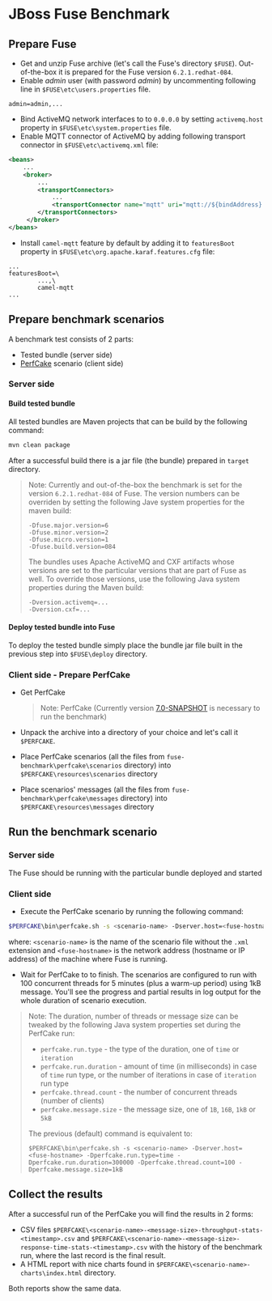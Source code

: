 # JBoss Fuse Benchmark

## Prepare Fuse
* Get and unzip Fuse archive (let's call the Fuse's directory `$FUSE`). Out-of-the-box it is prepared for the Fuse version `6.2.1.redhat-084`.
* Enable *admin* user (with password *admin*) by uncommenting following line in `$FUSE\etc\users.properties` file.
```
admin=admin,...
```
* Bind ActiveMQ network interfaces to to `0.0.0.0` by setting `activemq.host` property in `$FUSE\etc\system.properties` file.
* Enable MQTT connector of ActiveMQ by adding following transport connector in `$FUSE\etc\activemq.xml` file:
```xml
<beans>
    ...
    <broker>
        ...
        <transportConnectors>
            ...
            <transportConnector name="mqtt" uri="mqtt://${bindAddress}:1883"/>
        </transportConnectors>
     </broker>
</beans>
```
* Install `camel-mqtt` feature by default by adding it to `featuresBoot` property in `$FUSE\etc\org.apache.karaf.features.cfg` file:
```
...
featuresBoot=\
        ...,\
        camel-mqtt
...

```

## Prepare benchmark scenarios
A benchmark test consists of 2 parts:
* Tested bundle (server side)
* [PerfCake](http://www.perfcake.org) scenario (client side)

### Server side

#### Build tested bundle
All tested bundles are Maven projects that can be build by the following command:
```sh
mvn clean package
```
After a successful build there is a jar file (the bundle) prepared in `target` directory.

> Note: Currently and out-of-the-box the benchmark is set for the version `6.2.1.redhat-084` of Fuse. The version numbers can be overriden by setting the following Jave system properties for the maven build:
>```
> -Dfuse.major.version=6
> -Dfuse.minor.version=2
> -Dfuse.micro.version=1
> -Dfuse.build.version=084
>```
> The bundles uses Apache ActiveMQ and CXF artifacts whose versions are set to the particular versions that are part of Fuse as well.
> To override those versions, use the following Java system properties during the Maven build:
>```
>-Dversion.activemq=...
>-Dversion.cxf=...
>```

#### Deploy tested bundle into Fuse
To deploy the tested bundle simply place the bundle jar file built in the previous step into `$FUSE\deploy` directory.

### Client side - Prepare PerfCake
* Get PerfCake
   > Note: PerfCake (Currently version [7.0-SNAPSHOT](https://perfcake.ci.cloudbees.com/job/PerfCake-devel/lastBuild/artifact/perfcake/target/perfcake-7.0-SNAPSHOT-bin.zip) is necessary to run the benchmark)

* Unpack the archive into a directory of your choice and let's call it `$PERFCAKE`.

* Place PerfCake scenarios (all the files from `fuse-benchmark\perfcake\scenarios` directory) into `$PERFCAKE\resources\scenarios` directory

* Place scenarios' messages (all the files from `fuse-benchmark\perfcake\messages` directory) into `$PERFCAKE\resources\messages` directory

## Run the benchmark scenario

### Server side
The Fuse should be running with the particular bundle deployed and started

### Client side
* Execute the PerfCake scenario by running the following command:
```sh
$PERFCAKE\bin\perfcake.sh -s <scenario-name> -Dserver.host=<fuse-hostname>
```
where: `<scenario-name>` is the name of the scenario file without the `.xml` extension and `<fuse-hostname>` is the network address (hostname or IP address) of the machine where Fuse is running.
* Wait for PerfCake to to finish. The scenarios are configured to run with 100 concurrent threads for 5 minutes (plus a warm-up period) using 1kB message. You'll see the progress and partial results in log output for the whole duration of scenario execution.

>Note: The duration, number of threads or message size can be tweaked by the following Java system properties set during the PerfCake run:
>* `perfcake.run.type` - the type of the duration, one of `time` or `iteration`
>* `perfcake.run.duration` - amount of time (in milliseconds) in case of `time` run type, or the number of iterations in case of `iteration` run type
>* `perfcake.thread.count` - the number of concurrent threads (number of clients)
>* `perfcake.message.size` - the message size, one of `1B`, `16B`, `1kB` or `5kB`
>
>The previous (default) command is equivalent to:
>```
> $PERFCAKE\bin\perfcake.sh -s <scenario-name> -Dserver.host=<fuse-hostname> -Dperfcake.run.type=time -Dperfcake.run.duration=300000 -Dperfcake.thread.count=100 -Dperfcake.message.size=1kB
>```

## Collect the results
After a successful run of the PerfCake you will find the results in 2 forms:
* CSV files `$PERFCAKE\<scenario-name>-<message-size>-throughput-stats-<timestamp>.csv` and `$PERFCAKE\<scenario-name>-<message-size>-response-time-stats-<timestamp>.csv` with the history of the benchmark run, where the last record is the final result.
* A HTML report with nice charts found in `$PERFCAKE\<scenario-name>-charts\index.html` directory.

Both reports show the same data.
